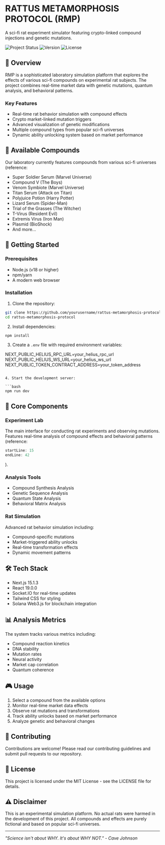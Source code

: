 # RATTUS METAMORPHOSIS PROTOCOL (RMP)

A sci-fi rat experiment simulator featuring crypto-linked compound injections and genetic mutations.

![Project Status](https://img.shields.io/badge/status-experimental-purple)
![Version](https://img.shields.io/badge/version-0.1.0-blue)
![License](https://img.shields.io/badge/license-MIT-green)

## 🧬 Overview

RMP is a sophisticated laboratory simulation platform that explores the effects of various sci-fi compounds on experimental rat subjects. The project combines real-time market data with genetic mutations, quantum analysis, and behavioral patterns.

### Key Features

- Real-time rat behavior simulation with compound effects
- Crypto market-linked mutation triggers
- Advanced visualization of genetic modifications
- Multiple compound types from popular sci-fi universes
- Dynamic ability unlocking system based on market performance

## 🧪 Available Compounds

Our laboratory currently features compounds from various sci-fi universes (reference: 

- Super Soldier Serum (Marvel Universe)
- Compound V (The Boys)
- Venom Symbiote (Marvel Universe)
- Titan Serum (Attack on Titan)
- Polyjuice Potion (Harry Potter)
- Lizard Serum (Spider-Man)
- Trial of the Grasses (The Witcher)
- T-Virus (Resident Evil)
- Extremis Virus (Iron Man)
- Plasmid (BioShock)
- And more...

## 🚀 Getting Started

### Prerequisites

- Node.js (v18 or higher)
- npm/yarn
- A modern web browser

### Installation

1. Clone the repository:

```bash
git clone https://github.com/yourusername/rattus-metamorphosis-protocol.git
cd rattus-metamorphosis-protocol
```

2. Install dependencies:

```bash
npm install
```

3. Create a `.env` file with required environment variables:

NEXT_PUBLIC_HELIUS_RPC_URL=your_helius_rpc_url
NEXT_PUBLIC_HELIUS_WS_URL=your_helius_ws_url
NEXT_PUBLIC_TOKEN_CONTRACT_ADDRESS=your_token_address

```

4. Start the development server:

```bash
npm run dev
```

## 🔬 Core Components

### Experiment Lab
The main interface for conducting rat experiments and observing mutations. Features real-time analysis of compound effects and behavioral patterns (reference: 
```javascript:app/components/ExperimentLab.js
startLine: 15
endLine: 42
```
).

### Analysis Tools
- Compound Synthesis Analysis
- Genetic Sequence Analysis
- Quantum State Analysis
- Behavioral Matrix Analysis

### Rat Simulation
Advanced rat behavior simulation including:
- Compound-specific mutations
- Market-triggered ability unlocks
- Real-time transformation effects
- Dynamic movement patterns

## 🛠 Tech Stack

- Next.js 15.1.3
- React 19.0.0
- Socket.IO for real-time updates
- Tailwind CSS for styling
- Solana Web3.js for blockchain integration

## 📊 Analysis Metrics

The system tracks various metrics including:
- Compound reaction kinetics
- DNA stability
- Mutation rates
- Neural activity
- Market cap correlation
- Quantum coherence

## 🎮 Usage

1. Select a compound from the available options
2. Monitor real-time market data effects
3. Observe rat mutations and transformations
4. Track ability unlocks based on market performance
5. Analyze genetic and behavioral changes

## 🤝 Contributing

Contributions are welcome! Please read our contributing guidelines and submit pull requests to our repository.

## 📝 License

This project is licensed under the MIT License - see the LICENSE file for details.

## ⚠️ Disclaimer

This is an experimental simulation platform. No actual rats were harmed in the development of this project. All compounds and effects are purely fictional and based on popular sci-fi universes.

---

*"Science isn't about WHY. It's about WHY NOT." - Cave Johnson*
